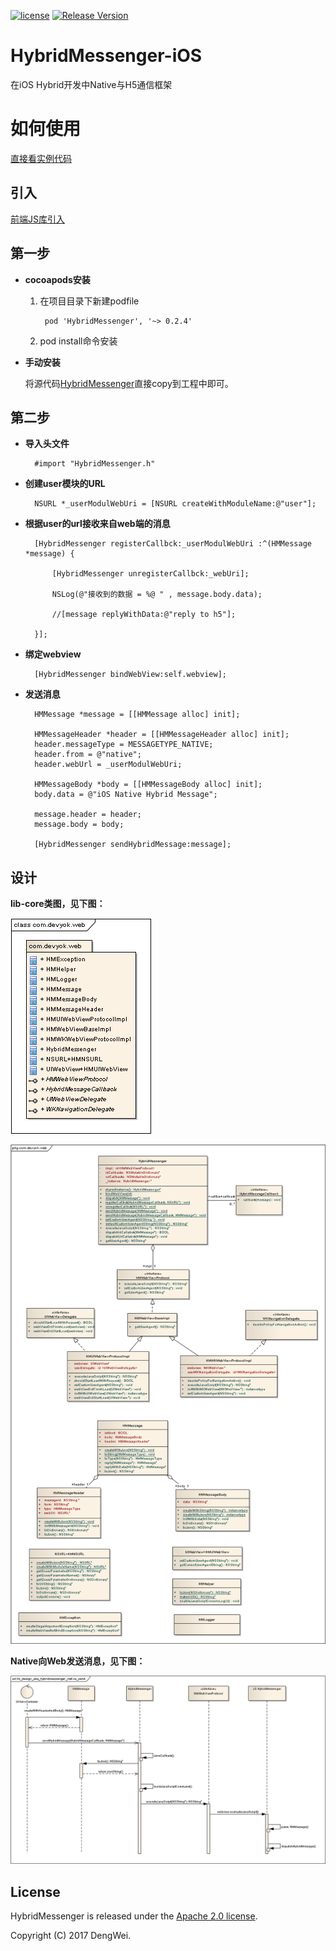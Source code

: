 [![license](http://img.shields.io/badge/license-Apache2.0-brightgreen.svg?style=flat)](https://github.com/devyok/HybridMessenger/blob/master/LICENSE)
[![Release Version](https://img.shields.io/badge/release-0.2.4-brightgreen.svg)](#)

# HybridMessenger-iOS
在iOS Hybrid开发中Native与H5通信框架


# 如何使用 #

[直接看实例代码](https://github.com/devyok/HybridMessenger/tree/master/HybridMessenger-iOS/HybridMessenger-Sample)


## 引入 ##

[前端JS库引入](https://github.com/devyok/HybridMessenger/blob/master/HybridMessenger-JavaScript/README.md)

## 第一步 ###
- **cocoapods安装**

	1. 在项目目录下新建podfile

			pod 'HybridMessenger', '~> 0.2.4'

	2. pod install命令安装

- **手动安装**

	将源代码[HybridMessenger](https://github.com/devyok/HybridMessenger/tree/master/HybridMessenger-iOS/HybridMessenger)直接copy到工程中即可。


## 第二步 ###
- **导入头文件**

		#import "HybridMessenger.h"

- **创建user模块的URL**

		NSURL *_userModulWebUri = [NSURL createWithModuleName:@"user"];	

- **根据user的url接收来自web端的消息**

		[HybridMessenger registerCallbck:_userModulWebUri :^(HMMessage *message) {
        
        	[HybridMessenger unregisterCallbck:_webUri];
        
        	NSLog(@"接收到的数据 = %@ " , message.body.data);
        
       		//[message replyWithData:@"reply to h5"];
        
    	}];

- **绑定webview**

		[HybridMessenger bindWebView:self.webview];

- **发送消息**

		HMMessage *message = [[HMMessage alloc] init];
    
    	HMMessageHeader *header = [[HMMessageHeader alloc] init];
    	header.messageType = MESSAGETYPE_NATIVE;
    	header.from = @"native";
    	header.webUrl = _userModulWebUri;
    
    	HMMessageBody *body = [[HMMessageBody alloc] init];
    	body.data = @"iOS Native Hybrid Message";
    
    	message.header = header;
    	message.body = body;

    	[HybridMessenger sendHybridMessage:message];



## 设计 ##
**lib-core类图，见下图：**

![](https://raw.githubusercontent.com/devyok/HybridMessenger/master/HybridMessenger-iOS/lib_design_package.png)

![](https://raw.githubusercontent.com/devyok/HybridMessenger/master/HybridMessenger-iOS/lib_design_class_core.png)


**Native向Web发送消息，见下图：**

![](https://raw.githubusercontent.com/devyok/HybridMessenger/master/HybridMessenger-iOS/lib_design_seq_hybridmessenger_native_send.png)

## License ##
HybridMessenger is released under the [Apache 2.0 license](https://github.com/devyok/HybridMessenger/blob/master/LICENSE).

Copyright (C) 2017 DengWei.

